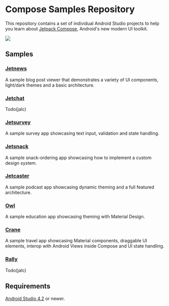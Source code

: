 # Compose Samples Repository

This repository contains a set of individual Android Studio projects to help you learn about
 [Jetpack Compose](https://developer.android.com/jetpack/compose), Android's new modern UI toolkit.

<img src="screenshots/samples_montage.gif">

## Samples

### [Jetnews](Jetnews/)
A sample blog post viewer that demonstrates a variety of UI components, light/dark themes and a basic architecture.

### [Jetchat](Jetchat/)

Todo(jalc)

### [Jetsurvey](JetSurvey/)

A sample survey app showcasing text input, validation and state handling.

### [Jetsnack](Jetsnack/)

A sample snack-ordering app showcasing how to implement a custom design system.

### [Jetcaster](Jetcaster/)

A sample podcast app showcasing dynamic theming and a full featured architecture.

### [Owl](owl/)

A sample education app showcasing theming with Material Design.

### [Crane](Crane/)

A sample travel app showcasing Material components, draggable UI elements, interop with Android Views
inside Compose and UI state handling.

### [Rally](Rally/)

Todo(jalc)

## Requirements

[Android Studio 4.2](https://developer.android.com/studio/preview/index.html) or newer.
